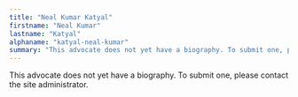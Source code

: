 ```yaml
---
title: "Neal Kumar Katyal"
firstname: "Neal Kumar"
lastname: "Katyal"
alphaname: "katyal-neal-kumar"
summary: "This advocate does not yet have a biography. To submit one, please contact the site administrator."
---
```

This advocate does not yet have a biography. To submit one, please contact the site administrator.

